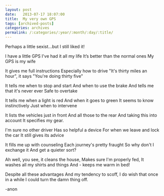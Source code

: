 ```yaml
---
layout: post
date:	2013-07-17 18:07:00
title:  My very own GPS
tags: [archived-posts]
categories: archives
permalink: /:categories/:year/:month/:day/:title/
---
```

Perhaps a little sexist...but I still liked it!


I have a little GPS
I've had it all my life
It’s better than the normal ones
My GPS is my wife

It gives me full instructions
Especially how to drive
"It's thirty miles an hour", it says
"You're doing thirty five"

It tells me when to stop and start
And when to use the brake
And tells me that it's never ever
Safe to overtake

It tells me when a light is red
And when it goes to green
It seems to know instinctively
Just when to intervene

It lists the vehicles just in front
And all those to the rear
And taking this into account
It specifies my gear.

I'm sure no other driver
Has so helpful a device
For when we leave and lock the car
It still gives its advice

It fills me up with counseling
Each journey's pretty fraught
So why don't I exchange it
And get a quieter sort?

Ah well, you see, it cleans the house,
Makes sure I'm properly fed,
It washes all my shirts and things
And - keeps me warm in bed!

Despite all these advantages
And my tendency to scoff,
I do wish that once in a while
I could turn the damn thing off.
 
-anon
